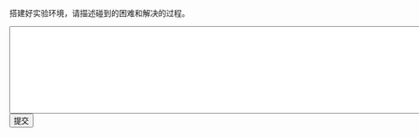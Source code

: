 搭建好实验环境，请描述碰到的困难和解决的过程。
<div class="active-code">
<textarea rows="10" cols="100"></textarea>
<div><input class="action-submit" type="submit" value="提交"></input></div>
</div>
